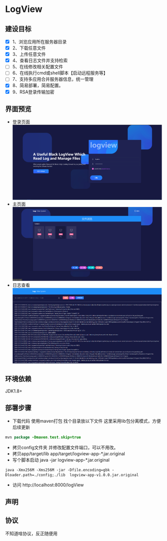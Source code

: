 ﻿# LogView


建设目标
---------
- [x] 1、浏览应用所在服务器目录<br>
- [x] 2、下载任意文件<br>
- [x] 3、上传任意文件<br>
- [x] 4、查看日志文件并支持检索<br>
- [ ] 5、在线修改相关配置文件<br>
- [ ] 6、在线执行cmd或shell脚本【启动远程服务等】<br>
- [ ] 7、支持多应用合并服务器信息，统一管理<br>
- [x] 8、简易部署，简易配置。<br>
- [x] 9、RSA登录传输加密

界面预览
---------
- 登录页面
![avatar](./config/pro-image/logview-login.png)
- 主页面
![avatar](./config/pro-image/logview-index.png)
- 日志查看
![avatar](./config/pro-image/logview-detail.png)


环境依赖
---------
JDK1.8+


部署步骤
---------
- 下载代码 使用maven打包 找个目录放以下文件 这里采用lib包分离模式，方便后续更新
```java
mvn package -Dmaven.test.skip=true
```
- 拷贝config文件夹 并修改配置文件端口，可以不用改。
- 拷贝app/target/lib  app/target/logview-app-*.jar.original
- 写个脚本启动  java -jar logview-app-*.jar.original
```jshelllanguage  
java -Xmx256M -Xms256M -jar -Dfile.encoding=gbk -Dloader.path=./config;./lib  logview-app-v1.0.0.jar.original
```
- 访问 http://localhost:8000/logView


声明
---------


协议
---------
不知道啥协议，反正随便用


